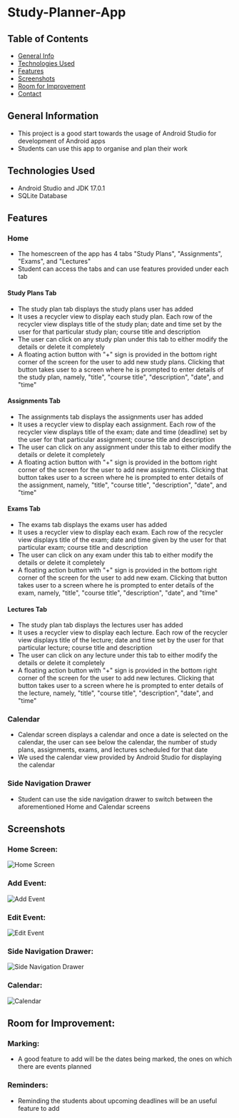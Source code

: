 # Study-Planner-App

## Table of Contents
* [General Info](#general-information)
* [Technologies Used](#technologies-used)
* [Features](#features)
* [Screenshots](#screenshots)
* [Room for Improvement](#room-for-improvement)
* [Contact](#contact)


## General Information
- This project is a good start towards the usage of Android Studio for development of Android apps
- Students can use this app to organise and plan their work

## Technologies Used
- Android Studio and JDK 17.0.1
- SQLite Database

## Features
### Home
- The homescreen of the app has 4 tabs "Study Plans", "Assignments", "Exams", and "Lectures"
- Student can access the tabs and can use features provided under each tab
#### Study Plans Tab
- The study plan tab displays the study plans user has added
- It uses a recycler view to display each study plan. Each row of the recycler view displays title of the study plan; date and time set by the user for that particular study plan; course title and description
- The user can click on any study plan under this tab to either modify the details or delete it completely
- A floating action button with "+" sign is provided in the bottom right corner of the screen for the user to add new study plans. Clicking that button takes user to a screen where he is prompted to enter details of the study plan, namely, "title", "course title", "description", "date", and "time"
#### Assignments Tab
- The assignments tab displays the assignments user has added
- It uses a recycler view to display each assignment. Each row of the recycler view displays title of the exam; date and time (deadline) set by the user for that particular assignment; course title and description
- The user can click on any assignment under this tab to either modify the details or delete it completely
- A floating action button with "+" sign is provided in the bottom right corner of the screen for the user to add new assignments. Clicking that button takes user to a screen where he is prompted to enter details of the assignment, namely, "title", "course title", "description", "date", and "time"
#### Exams Tab
- The exams tab displays the exams user has added
- It uses a recycler view to display each exam. Each row of the recycler view displays title of the exam; date and time given by the user for that particular exam; course title and description
- The user can click on any exam under this tab to either modify the details or delete it completely
- A floating action button with "+" sign is provided in the bottom right corner of the screen for the user to add new exam. Clicking that button takes user to a screen where he is prompted to enter details of the exam, namely, "title", "course title", "description", "date", and "time"
#### Lectures Tab
- The study plan tab displays the lectures user has added
- It uses a recycler view to display each lecture. Each row of the recycler view displays title of the lecture; date and time set by the user for that particular lecture; course title and description
- The user can click on any lecture under this tab to either modify the details or delete it completely
- A floating action button with "+" sign is provided in the bottom right corner of the screen for the user to add new lectures. Clicking that button takes user to a screen where he is prompted to enter details of the lecture, namely, "title", "course title", "description", "date", and "time"

### Calendar
- Calendar screen displays a calendar and once a date is selected on the calendar, the user can see below the calendar, the number of study plans, assignments, exams, and lectures scheduled for that date
- We used the calendar view provided by Android Studio for displaying the calendar

### Side Navigation Drawer
- Student can use the side navigation drawer to switch between the aforementioned Home and Calendar screens

## Screenshots
### Home Screen:
![Home Screen](./Screenshots/Home_StudyPlan.png)
### Add Event:
![Add Event](./Screenshots/AddEvent.png)
### Edit Event:
![Edit Event](./Screenshots/EditEvent.png)
### Side Navigation Drawer:
![Side Navigation Drawer](./Screenshots/SideNavigationDrawer.png)
### Calendar:
![Calendar](./Screenshots/Calendar.png)

## Room for Improvement:
### Marking:
- A good feature to add will be the dates being marked, the ones on which there are events planned
### Reminders:
- Reminding the students about upcoming deadlines will be an useful feature to add
